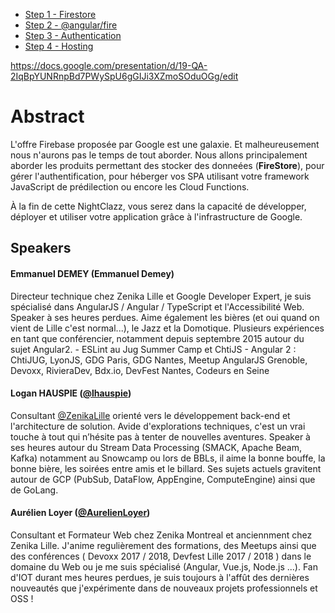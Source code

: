 - [Step 1 - Firestore](https://github.com/Zenika/nc-firebase/steps/step1.md)
- [Step 2 - @angular/fire](https://github.com/Zenika/nc-firebase/steps/step2.md)
- [Step 3 - Authentication](https://github.com/Zenika/nc-firebase/steps/step3.md)
- [Step 4 - Hosting](https://github.com/Zenika/nc-firebase/steps/step4.md)


https://docs.google.com/presentation/d/19-QA-2IqBpYUNRnpBd7PWySpU6gGIJi3XZmoSOduOGg/edit

# Abstract

L'offre Firebase proposée par Google est une galaxie. Et malheureusement nous n'aurons pas le temps de tout aborder. Nous allons
principalement aborder les produits permettant des stocker des donneées (**FireStore**), pour gérer l'authentification, pour héberger vos SPA utilisant votre framework JavaScript de prédilection ou encore les Cloud Functions. 

À la fin de cette NightClazz, vous serez dans la capacité de développer, déployer et utiliser votre application grâce à l'infrastructure de Google. 


## Speakers

#### Emmanuel DEMEY (Emmanuel Demey)
Directeur technique chez Zenika Lille et Google Developer Expert, je suis spécialisé dans AngularJS / Angular / TypeScript et l'Accessibilité Web. Speaker à ses heures perdues. Aime également les bières (et oui quand on vient de Lille c'est normal...), le Jazz et la Domotique. Plusieurs expériences en tant que conférencier, notamment depuis septembre 2015 autour du sujet Angular2. - ESLint au Jug Summer Camp et ChtiJS - Angular 2 : ChtiJUG, LyonJS, GDG Paris, GDG Nantes, Meetup AngularJS Grenoble, Devoxx, RivieraDev, Bdx.io, DevFest Nantes, Codeurs en Seine

#### Logan HAUSPIE ([@lhauspie](https://twitter.com/lhauspie))
Consultant [@ZenikaLille](https://twitter.com/ZenikaLille) orienté vers le développement back-end et l'architecture de solution.
Avide d'explorations techniques, c'est un vrai touche à tout qui n’hésite pas à tenter de nouvelles aventures.
Speaker à ses heures autour du Stream Data Processing (SMACK, Apache Beam, Kafka) notamment au Snowcamp ou lors de BBLs, il aime la bonne bouffe, la bonne bière, les soirées entre amis et le billard.
Ses sujets actuels gravitent autour de GCP (PubSub, DataFlow, AppEngine, ComputeEngine) ainsi que de GoLang.

#### Aurélien Loyer ([@AurelienLoyer](https://twiter.com/AurelienLoyer))
Consultant et Formateur Web chez Zenika Montreal et anciennment chez Zenika Lille. J'anime regulièrement des formations, des Meetups ainsi que des conférences ( Devoxx 2017 / 2018, Devfest Lille 2017 / 2018 ) dans le domaine du Web ou je me suis spécialisé (Angular, Vue.js, Node.js ...). Fan d'IOT durant mes heures perdues, je suis toujours à l'affût des dernières nouveautés que j'expérimente dans de nouveaux projets professionnels et OSS !
